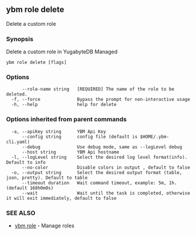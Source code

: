 ## ybm role delete

Delete a custom role

### Synopsis

Delete a custom role in YugabyteDB Managed

```
ybm role delete [flags]
```

### Options

```
      --role-name string   [REQUIRED] The name of the role to be deleted.
  -f, --force              Bypass the prompt for non-interactive usage
  -h, --help               help for delete
```

### Options inherited from parent commands

```
  -a, --apiKey string      YBM Api Key
      --config string      config file (default is $HOME/.ybm-cli.yaml)
      --debug              Use debug mode, same as --logLevel debug
      --host string        YBM Api hostname
  -l, --logLevel string    Select the desired log level format(info). Default to info
      --no-color           Disable colors in output , default to false
  -o, --output string      Select the desired output format (table, json, pretty). Default to table
      --timeout duration   Wait command timeout, example: 5m, 1h. (default 168h0m0s)
      --wait               Wait until the task is completed, otherwise it will exit immediately, default to false
```

### SEE ALSO

* [ybm role](ybm_role.md)	 - Manage roles


